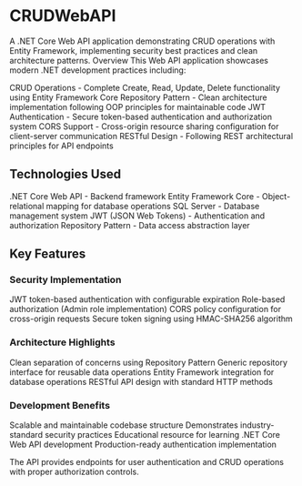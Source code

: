 # CRUDWebAPI

A .NET Core Web API application demonstrating CRUD operations with Entity Framework, implementing security best practices and clean architecture patterns.
Overview
This Web API application showcases modern .NET development practices including:

CRUD Operations - Complete Create, Read, Update, Delete functionality using Entity Framework Core
Repository Pattern - Clean architecture implementation following OOP principles for maintainable code
JWT Authentication - Secure token-based authentication and authorization system
CORS Support - Cross-origin resource sharing configuration for client-server communication
RESTful Design - Following REST architectural principles for API endpoints

## Technologies Used

.NET Core Web API - Backend framework
Entity Framework Core - Object-relational mapping for database operations
SQL Server - Database management system
JWT (JSON Web Tokens) - Authentication and authorization
Repository Pattern - Data access abstraction layer

## Key Features
### Security Implementation

JWT token-based authentication with configurable expiration
Role-based authorization (Admin role implementation)
CORS policy configuration for cross-origin requests
Secure token signing using HMAC-SHA256 algorithm

### Architecture Highlights

Clean separation of concerns using Repository Pattern
Generic repository interface for reusable data operations
Entity Framework integration for database operations
RESTful API design with standard HTTP methods

### Development Benefits

Scalable and maintainable codebase structure
Demonstrates industry-standard security practices
Educational resource for learning .NET Core Web API development
Production-ready authentication implementation


The API provides endpoints for user authentication and CRUD operations with proper authorization controls.
